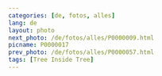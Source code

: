 ```yaml
---
categories: [de, fotos, alles]
lang: de
layout: photo
next_photo: /de/fotos/alles/P0000009.html
picname: P0000017
prev_photo: /de/fotos/alles/P0000057.html
tags: [Tree Inside Tree]
---
```

